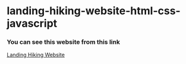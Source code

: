 # landing-hiking-website-html-css-javascript

<h3>You can see this website from this link</h3>
<a href="https://poor-memory-web.github.io/landing-hiking-website-html-css-javascript/">Landing Hiking Website</a>